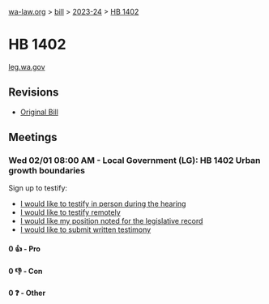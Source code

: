 [wa-law.org](/) > [bill](/bill/) > [2023-24](/bill/2023-24/) > [HB 1402](/bill/2023-24/hb/1402/)

# HB 1402
[leg.wa.gov](https://app.leg.wa.gov/billsummary?BillNumber=1402&Year=2023&Initiative=false)

## Revisions
* [Original Bill](1/)

## Meetings
### Wed 02/01 08:00 AM - Local Government (LG): HB 1402 Urban growth boundaries
Sign up to testify:
* [I would like to testify in person during the hearing](https://app.leg.wa.gov/csi/Testifier/Add?chamber=House&mId=30586&aId=150196&caId=20995&tId=1)
* [I would like to testify remotely](https://app.leg.wa.gov/csi/Testifier/Add?chamber=House&mId=30586&aId=150196&caId=20995&tId=2)
* [I would like my position noted for the legislative record](https://app.leg.wa.gov/csi/Testifier/Add?chamber=House&mId=30586&aId=150196&caId=20995&tId=3)
* [I would like to submit written testimony](https://app.leg.wa.gov/csi/Testifier/Add?chamber=House&mId=30586&aId=150196&caId=20995&tId=4)

#### 0 👍 - Pro

#### 0 👎 - Con

#### 0 ❓ - Other
